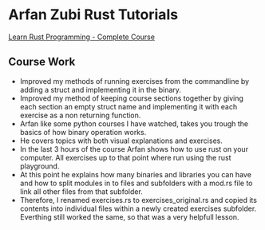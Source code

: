 # Arfan Zubi Rust Tutorials

[Learn Rust Programming - Complete Course](https://youtu.be/BpPEoZW5IiY?si=sd6NtZ3LT1vOb2R2)

## Course Work

 - Improved my methods of running exercises from the commandline by adding a struct and implementing it in the binary.
 - Improved my method of keeping course sections together by giving each section an empty struct name and implementing it with each exercise as a non returning function.
 - Arfan like some python courses I have watched, takes you trough the basics of how binary operation works.
 - He covers topics with both visual explanations and exercises.
 - In the last 3 hours of the course Arfan shows how to use rust on your computer. All exercises up to that point where run using the rust playground.
 - At this point he explains how many binaries and libraries you can have and how to split modules in to files and subfolders with a mod.rs file to link all other files from that subfolder.
 - Therefore, I renamed exercises.rs to exercises_original.rs and copied its contents into individual files within a newly created exercises subfolder. Everthing still worked the same, so that was a very helpfull lesson.